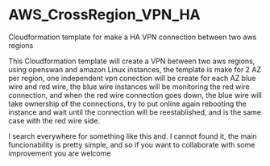 # AWS_CrossRegion_VPN_HA
Cloudformation template for make a HA VPN connection between two aws regions

This Cloudformation template will create a VPN between two aws regions, using openswan and amazon Linux instances, the template is make for 2 AZ per region, one independent vpn conection will be create for each AZ blue wire and red wire, the blue wire instances will be monitoring the red wire connection, and when the red wire connection goes down, the blue wire will take ownership of the connections, try to put online again rebooting the instance and wait until the connection will be reestablished, and is the same case with the red wire side.

I search everywhere for something like this and. I cannot found it, the main funcionability is pretty simple, and so if you want to collaborate with some improvement you are welcome
